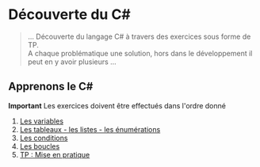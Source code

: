 # Découverte du C#

> ... Découverte du langage C# à travers des exercices sous forme de TP.  
A chaque problématique une solution, hors dans le développement il peut en y avoir plusieurs ...

## Apprenons le C#
**Important** Les exercices doivent être effectués dans l'ordre donné

1. [Les variables](https://gitlab.ecole-e2n.fr/AnousoneM/dot-net/blob/master/partie-1-decouverte-c/les-variables.md)
2. [Les tableaux - les listes - les énumérations](https://gitlab.ecole-e2n.fr/AnousoneM/dot-net/blob/master/partie-1-decouverte-c/les-tableaux-listes.md)
3. [Les conditions](https://gitlab.ecole-e2n.fr/AnousoneM/dot-net/blob/master/partie-1-decouverte-c/les-conditions.md)
4. [Les boucles](https://gitlab.ecole-e2n.fr/AnousoneM/dot-net/blob/master/partie-1-decouverte-c/les-boucles.md)
5. [TP : Mise en pratique](https://gitlab.ecole-e2n.fr/AnousoneM/dot-net/blob/master/partie-1-decouverte-c/TP.md)
